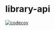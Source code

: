 # library-api

[![codecov](https://codecov.io/gh/cursodsousa/library-api/branch/master/graph/badge.svg)](https://codecov.io/gh/cursodsousa/library-api)
